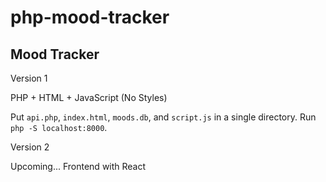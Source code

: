 # php-mood-tracker
## Mood Tracker

Version 1

PHP + HTML + JavaScript (No Styles)

Put `api.php`, `index.html`, `moods.db`, and `script.js` in a single directory.
Run `php -S localhost:8000`.

Version 2

Upcoming... Frontend with React